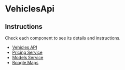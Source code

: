 # VehiclesApi

## Instructions
Check each component to see its details and instructions.

- [Vehicles API](vehicles-api/README.md)
- [Pricing Service](pricing-service/README.md)
- [Models Service](models-service/README.md)
- [Boogle Maps](boogle-maps/README.md)


